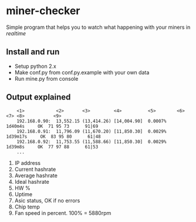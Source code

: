 # miner-checker

Simple program that helps you to watch what happening with your miners in *realtime*

## Install and run

* Setup python 2.x 
* Make conf.py from conf.py.example with your own data
* Run mine.py from console

## Output explained

		<1>            <2>       <3>         <4>          <5>        <6>          <7> <8>           <9>
		192.168.0.90:  13,552.15 (13,414.26) [14,004.90]  0.0007%     1d40m4s     OK  71 95 73      91|69
		192.168.0.91:  11,796.09 (11,670.20) [11,850.30]  0.0029%    1d39m17s     OK  83 95 80      61|48
		192.168.0.92:  11,753.55 (11,588.66) [11,850.30]  0.0029%     1d39m8s     OK  77 97 88      61|53
		...
		

1. IP address
2. Current hashrate
3. Average hashrate
4. Ideal hashrate
5. HW %
6. Uptime
7. Asic status, OK if no errors
8. Chip temp
9. Fan speed in percent. 100% = 5880rpm


